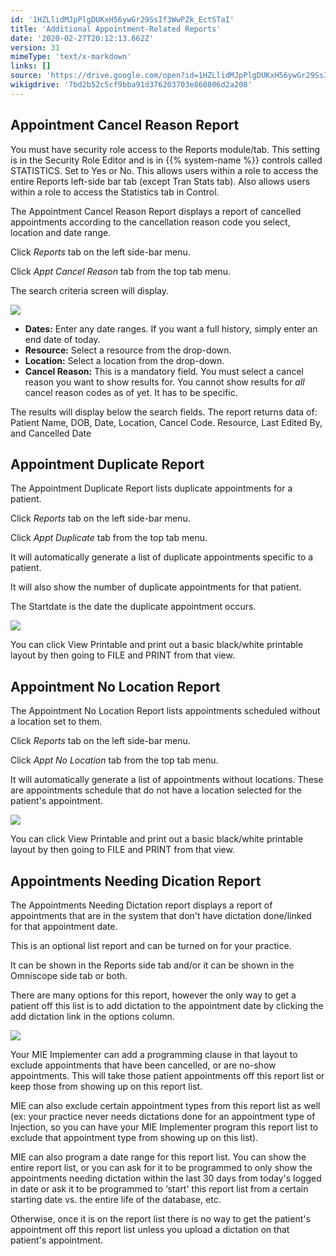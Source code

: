 ```yaml
---
id: '1HZLlidMJpPlgDUKxH56ywGr29SsIf3WwPZk_EctSTaI'
title: 'Additional Appointment-Related Reports'
date: '2020-02-27T20:12:13.662Z'
version: 31
mimeType: 'text/x-markdown'
links: []
source: 'https://drive.google.com/open?id=1HZLlidMJpPlgDUKxH56ywGr29SsIf3WwPZk_EctSTaI'
wikigdrive: '7bd2b52c5cf9bba91d376203703e860806d2a208'
---
```

## Appointment Cancel Reason Report

You must have security role access to the Reports module/tab. This setting is in the Security Role Editor and is in {{% system-name %}} controls called STATISTICS. Set to Yes or No. This allows users within a role to access the entire Reports left-side bar tab (except Tran Stats tab). Also allows users within a role to access the Statistics tab in Control.

The Appointment Cancel Reason Report displays a report of cancelled appointments according to the cancellation reason code you select, location and date range.

Click *Reports* tab on the left side-bar menu.

Click *Appt Cancel Reason* tab from the top tab menu.

The search criteria screen will display.

![](../additional-appointment-related-reports.assets/d3f2893189b952efa104a770520f10b0.png)

* <strong>Dates:</strong> Enter any date ranges. If you want a full history, simply enter an end date of today.
* <strong>Resource:</strong> Select a resource from the drop-down.
* <strong>Location:</strong> Select a location from the drop-down.
* <strong>Cancel Reason:</strong> This is a mandatory field. You must select a cancel reason you want to show results for. You cannot show results for <em>all</em> cancel reason codes as of yet. It has to be specific.

The results will display below the search fields. The report returns data of: Patient Name, DOB, Date, Location, Cancel Code. Resource, Last Edited By, and Cancelled Date

## Appointment Duplicate Report

The Appointment Duplicate Report lists duplicate appointments for a patient.

Click *Reports* tab on the left side-bar menu.

Click *Appt Duplicate* tab from the top tab menu.

It will automatically generate a list of duplicate appointments specific to a patient.

It will also show the number of duplicate appointments for that patient.

The Startdate is the date the duplicate appointment occurs.

![](../additional-appointment-related-reports.assets/d6432c81bb50617d3023529dfca7957c.png)

You can click View Printable and print out a basic black/white printable layout by then going to FILE and PRINT from that view.

## Appointment No Location Report

The Appointment No Location Report lists appointments scheduled without a location set to them.

Click *Reports* tab on the left side-bar menu.

Click *Appt No Location* tab from the top tab menu.

It will automatically generate a list of appointments without locations. These are appointments schedule that do not have a location selected for the patient's appointment.

![](../additional-appointment-related-reports.assets/497898d7b3a43b14cbd1094472d017f9.png)

You can click View Printable and print out a basic black/white printable layout by then going to FILE and PRINT from that view.

## Appointments Needing Dication Report

The Appointments Needing Dictation report displays a report of appointments that are in the system that don't have dictation done/linked for that appointment date.

This is an optional list report and can be turned on for your practice.

It can be shown in the Reports side tab and/or it can be shown in the Omniscope side tab or both.

There are many options for this report, however the only way to get a patient off this list is to add dictation to the appointment date by clicking the add dictation link in the options column.

![](../additional-appointment-related-reports.assets/ed5696a0c1bdf463572715e4b19fb991.png)

Your MIE Implementer can add a programming clause in that layout to exclude appointments that have been cancelled, or are no-show appointments. This will take those patient appointments off this report list or keep those from showing up on this report list.

MIE can also exclude certain appointment types from this report list as well (ex: your practice never needs dictations done for an appointment type of Injection, so you can have your MIE Implementer program this report list to exclude that appointment type from showing up on this list).

MIE can also program a date range for this report list. You can show the entire report list, or you can ask for it to be programmed to only show the appointments needing dictation within the last 30 days from today's logged in date or ask it to be programmed to ‘start' this report list from a certain starting date vs. the entire life of the database, etc.

Otherwise, once it is on the report list there is no way to get the patient's appointment off this report list unless you upload a dictation on that patient's appointment.
